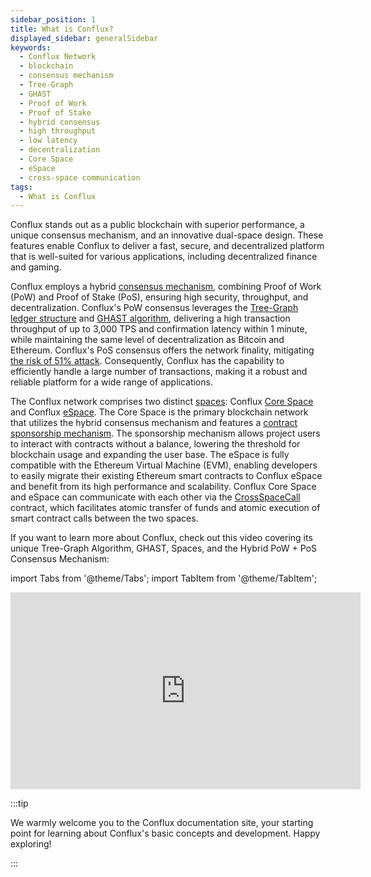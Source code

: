 ```yaml
---
sidebar_position: 1
title: What is Conflux?
displayed_sidebar: generalSidebar
keywords:
  - Conflux Network
  - blockchain
  - consensus mechanism
  - Tree-Graph
  - GHAST
  - Proof of Work
  - Proof of Stake
  - hybrid consensus
  - high throughput
  - low latency
  - decentralization
  - Core Space
  - eSpace
  - cross-space communication
tags:
  - What is Conflux
---
```


Conflux stands out as a public blockchain with superior performance, a unique consensus mechanism, and an innovative dual-space design. These features enable Conflux to deliver a fast, secure, and decentralized platform that is well-suited for various applications, including decentralized finance and gaming.

Conflux employs a hybrid [consensus mechanism](./consensus-mechanisms/consensus-mechanisms.md), combining Proof of Work (PoW) and Proof of Stake (PoS), ensuring high security, throughput, and decentralization. Conflux's PoW consensus leverages the [Tree-Graph ledger structure](./consensus-mechanisms/proof-of-work/tree-graph.md) and [GHAST algorithm](./consensus-mechanisms/proof-of-work/ghast.md), delivering a high transaction throughput of up to 3,000 TPS and confirmation latency within 1 minute, while maintaining the same level of decentralization as Bitcoin and Ethereum. Conflux's PoS consensus offers the network finality, mitigating [the risk of 51% attack](./consensus-mechanisms/proof-of-stake/why-pos.md). Consequently, Conflux has the capability to efficiently handle a large number of transactions, making it a robust and reliable platform for a wide range of applications.

The Conflux network comprises two distinct [spaces](./spaces.md): Conflux [Core Space](../../core/Overview.md) and Conflux [eSpace](../../espace/build/cip90.md). The Core Space is the primary blockchain network that utilizes the hybrid consensus mechanism and features a [contract sponsorship mechanism](../../core/core-space-basics/internal-contracts/sponsor-whitelist-control.md). The sponsorship mechanism allows project users to interact with contracts without a balance, lowering the threshold for blockchain usage and expanding the user base. The eSpace is fully compatible with the Ethereum Virtual Machine (EVM), enabling developers to easily migrate their existing Ethereum smart contracts to Conflux eSpace and benefit from its high performance and scalability. Conflux Core Space and eSpace can communicate with each other via the [CrossSpaceCall](../../core/core-space-basics/internal-contracts/crossSpaceCall.md) contract, which facilitates atomic transfer of funds and atomic execution of smart contract calls between the two spaces.

If you want to learn more about Conflux, check out this video covering its unique Tree-Graph Algorithm, GHAST, Spaces, and the Hybrid PoW + PoS Consensus Mechanism:

import Tabs from '@theme/Tabs';
import TabItem from '@theme/TabItem';

<Tabs>
  <TabItem value="youtube" label="What is Conflux?">
<iframe width="560" height="315" src="https://www.youtube.com/embed/5JwUO3v2sW0?si=lNvkMZqhHKnzBNIm" title="YouTube video player" frameborder="0" allow="accelerometer; autoplay; clipboard-write; encrypted-media; gyroscope; picture-in-picture; web-share" allowfullscreen></iframe>
  </TabItem>
</Tabs>

:::tip

We warmly welcome you to the Conflux documentation site, your starting point for learning about Conflux's basic concepts and development. Happy exploring!

:::